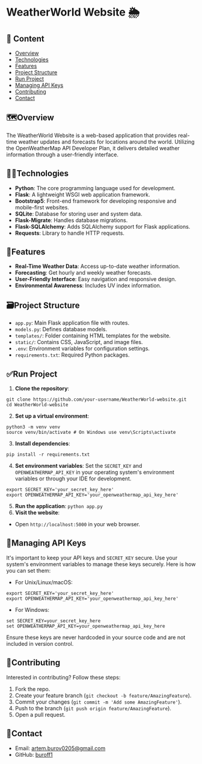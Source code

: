 # WeatherWorld Website 🌦️

## 📝 Content

- [Overview](#overview)
- [Technologies](#technologies)
- [Features](#features)
- [Project Structure](#%EF%B8%8Fproject-structure)
- [Run Project](#run-project)
- [Managing API Keys](#managing-api-keys)
- [Contributing](#contributing)
- [Contact](#contact)

## 🗺️Overview

The WeatherWorld Website is a web-based application that provides real-time weather updates and forecasts for locations around the world. Utilizing the OpenWeatherMap API Developer Plan, it delivers detailed weather information through a user-friendly interface.

## 👨‍💻Technologies

- **Python**: The core programming language used for development.
- **Flask**: A lightweight WSGI web application framework.
- **Bootstrap5**: Front-end framework for developing responsive and mobile-first websites.
- **SQLite**: Database for storing user and system data.
- **Flask-Migrate**: Handles database migrations.
- **Flask-SQLAlchemy**: Adds SQLAlchemy support for Flask applications.
- **Requests**: Library to handle HTTP requests.

## 👀Features

- **Real-Time Weather Data**: Access up-to-date weather information.
- **Forecasting**: Get hourly and weekly weather forecasts.
- **User-Friendly Interface**: Easy navigation and responsive design.
- **Environmental Awareness**: Includes UV index information.

## 🗃️Project Structure

- `app.py`: Main Flask application file with routes.
- `models.py`: Defines database models.
- `templates/`: Folder containing HTML templates for the website.
- `static/`: Contains CSS, JavaScript, and image files.
- `.env`: Environment variables for configuration settings.
- `requirements.txt`: Required Python packages.

## ✅Run Project

1. **Clone the repository**:
```
git clone https://github.com/your-username/WeatherWorld-website.git
cd WeatherWorld-website
```
2. **Set up a virtual environment**:
```
python3 -m venv venv
source venv/bin/activate # On Windows use venv\Scripts\activate
```
3. **Install dependencies**:
```
pip install -r requirements.txt
```
4. **Set environment variables**:
Set the `SECRET_KEY` and `OPENWEATHERMAP_API_KEY` in your operating system's environment variables or through your IDE for development.
```
export SECRET_KEY='your_secret_key_here'
export OPENWEATHERMAP_API_KEY='your_openweathermap_api_key_here'
```
5. **Run the application**:
`python app.py`
6. **Visit the website**:
- Open `http://localhost:5000` in your web browser.

## 🔑Managing API Keys

It's important to keep your API keys and `SECRET_KEY` secure. Use your system's environment variables to manage these keys securely. Here is how you can set them:

- For Unix/Linux/macOS:
```
export SECRET_KEY='your_secret_key_here'
export OPENWEATHERMAP_API_KEY='your_openweathermap_api_key_here'
```
- For Windows:
```
set SECRET_KEY=your_secret_key_here
set OPENWEATHERMAP_API_KEY=your_openweathermap_api_key_here
```
Ensure these keys are never hardcoded in your source code and are not included in version control.

## 🤝Contributing

Interested in contributing? Follow these steps:

1. Fork the repo.
2. Create your feature branch (`git checkout -b feature/AmazingFeature`).
3. Commit your changes (`git commit -m 'Add some AmazingFeature'`).
4. Push to the branch (`git push origin feature/AmazingFeature`).
5. Open a pull request.

## 📧Contact

- Email: [artem.burov0205@gmail.com](mailto:artem.burov0205@gmail.com)
- GitHub: [buroff1](https://github.com/buroff1)
